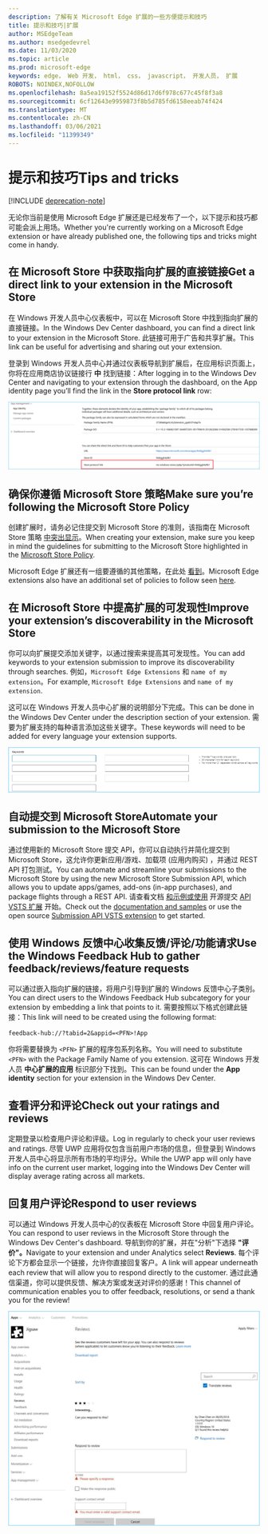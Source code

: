 ```yaml
---
description: 了解有关 Microsoft Edge 扩展的一些方便提示和技巧
title: 提示和技巧|扩展
author: MSEdgeTeam
ms.author: msedgedevrel
ms.date: 11/03/2020
ms.topic: article
ms.prod: microsoft-edge
keywords: edge， Web 开发， html， css， javascript， 开发人员， 扩展
ROBOTS: NOINDEX,NOFOLLOW
ms.openlocfilehash: 8a5ea19152f5524d86d17d6f978c677c45f8f3a8
ms.sourcegitcommit: 6cf12643e9959873f8b5d785fd6158eeab74f424
ms.translationtype: MT
ms.contentlocale: zh-CN
ms.lasthandoff: 03/06/2021
ms.locfileid: "11399349"
---
```

# <a name="tips-and-tricks"></a><span data-ttu-id="db493-104">提示和技巧</span><span class="sxs-lookup"><span data-stu-id="db493-104">Tips and tricks</span></span>  

[!INCLUDE [deprecation-note](includes/deprecation-note.md)]  

<span data-ttu-id="db493-105">无论你当前是使用 Microsoft Edge 扩展还是已经发布了一个，以下提示和技巧都可能会派上用场。</span><span class="sxs-lookup"><span data-stu-id="db493-105">Whether you're currently working on a Microsoft Edge extension or have already published one, the following tips and tricks might come in handy.</span></span>  

## <a name="get-a-direct-link-to-your-extension-in-the-microsoft-store"></a><span data-ttu-id="db493-106">在 Microsoft Store 中获取指向扩展的直接链接</span><span class="sxs-lookup"><span data-stu-id="db493-106">Get a direct link to your extension in the Microsoft Store</span></span>  

<span data-ttu-id="db493-107">在 Windows 开发人员中心仪表板中，可以在 Microsoft Store 中找到指向扩展的直接链接。</span><span class="sxs-lookup"><span data-stu-id="db493-107">In the Windows Dev Center dashboard, you can find a direct link to your extension in the Microsoft Store.</span></span>  <span data-ttu-id="db493-108">此链接可用于广告和共享扩展。</span><span class="sxs-lookup"><span data-stu-id="db493-108">This link can be useful for advertising and sharing out your extension.</span></span>  

<span data-ttu-id="db493-109">登录到 Windows 开发人员中心并通过仪表板导航到扩展后，在应用标识页面上，你将在应用商店协议链接行 **中** 找到链接：</span><span class="sxs-lookup"><span data-stu-id="db493-109">After logging in to the Windows Dev Center and navigating to your extension through the dashboard, on the App identity page you’ll find the link in the **Store protocol link** row:</span></span>  

![存储协议链接](./media/store-link.png)  
 
## <a name="make-sure-youre-following-the-microsoft-store-policy"></a><span data-ttu-id="db493-111">确保你遵循 Microsoft Store 策略</span><span class="sxs-lookup"><span data-stu-id="db493-111">Make sure you’re following the Microsoft Store Policy</span></span>  

<span data-ttu-id="db493-112">创建扩展时，请务必记住提交到 Microsoft Store 的准则，该指南在 Microsoft Store 策略 [中突出显示](/windows/uwp/publish/store-policies)。</span><span class="sxs-lookup"><span data-stu-id="db493-112">When creating your extension, make sure you keep in mind the guidelines for submitting to the Microsoft Store highlighted in the [Microsoft Store Policy](/windows/uwp/publish/store-policies).</span></span>  
 
<span data-ttu-id="db493-113">Microsoft Edge 扩展还有一组要遵循的其他策略，在此处 [看到](/windows/uwp/publish/store-policies#pol_10_12)。</span><span class="sxs-lookup"><span data-stu-id="db493-113">Microsoft Edge extensions also have an additional set of policies to follow seen [here](/windows/uwp/publish/store-policies#pol_10_12).</span></span>  

## <a name="improve-your-extensions-discoverability-in-the-microsoft-store"></a><span data-ttu-id="db493-114">在 Microsoft Store 中提高扩展的可发现性</span><span class="sxs-lookup"><span data-stu-id="db493-114">Improve your extension’s discoverability in the Microsoft Store</span></span>  

<span data-ttu-id="db493-115">你可以向扩展提交添加关键字，以通过搜索来提高其可发现性。</span><span class="sxs-lookup"><span data-stu-id="db493-115">You can add keywords to your extension submission to improve its discoverability through searches.</span></span>  <span data-ttu-id="db493-116">例如，`Microsoft Edge Extensions` 和 `name of my extension`。</span><span class="sxs-lookup"><span data-stu-id="db493-116">For example, `Microsoft Edge Extensions` and `name of my extension`.</span></span>  

<span data-ttu-id="db493-117">这可以在 Windows 开发人员中心扩展的说明部分下完成。</span><span class="sxs-lookup"><span data-stu-id="db493-117">This can be done in the Windows Dev Center under the description section of your extension.</span></span>  <span data-ttu-id="db493-118">需要为扩展支持的每种语言添加这些关键字。</span><span class="sxs-lookup"><span data-stu-id="db493-118">These keywords will need to be added for every language your extension supports.</span></span>  

![使用关键字提交评价回复](./media/keywords.png)  

## <a name="automate-your-submission-to-the-microsoft-store"></a><span data-ttu-id="db493-120">自动提交到 Microsoft Store</span><span class="sxs-lookup"><span data-stu-id="db493-120">Automate your submission to the Microsoft Store</span></span>  

<span data-ttu-id="db493-121">通过使用新的 Microsoft Store 提交 API，你可以自动执行并简化提交到 Microsoft Store，这允许你更新应用/游戏、加载项 \(应用内购买\) ，并通过 REST API 打包测试。</span><span class="sxs-lookup"><span data-stu-id="db493-121">You can automate and streamline your submissions to the Microsoft Store by using the new Microsoft Store Submission API, which allows you to update apps/games, add-ons \(in-app purchases\), and package flights through a REST API.</span></span>  <span data-ttu-id="db493-122">请查看文档 [和示例或使用](/windows/uwp/monetize/create-and-manage-submissions-using-windows-store-services) 开源提交 [API VSTS 扩展](https://github.com/Microsoft/windows-dev-center-vsts-extension) 开始。</span><span class="sxs-lookup"><span data-stu-id="db493-122">Check out the [documentation and samples](/windows/uwp/monetize/create-and-manage-submissions-using-windows-store-services) or use the open source [Submission API VSTS extension](https://github.com/Microsoft/windows-dev-center-vsts-extension) to get started.</span></span>  

## <a name="use-the-windows-feedback-hub-to-gather-feedbackreviewsfeature-requests"></a><span data-ttu-id="db493-123">使用 Windows 反馈中心收集反馈/评论/功能请求</span><span class="sxs-lookup"><span data-stu-id="db493-123">Use the Windows Feedback Hub to gather feedback/reviews/feature requests</span></span>  

<span data-ttu-id="db493-124">可以通过嵌入指向扩展的链接，将用户引导到扩展的 Windows 反馈中心子类别。</span><span class="sxs-lookup"><span data-stu-id="db493-124">You can direct users to the Windows Feedback Hub subcategory for your extension by embedding a link that points to it.</span></span>  <span data-ttu-id="db493-125">需要按照以下格式创建此链接：</span><span class="sxs-lookup"><span data-stu-id="db493-125">This link will need to be created using the following format:</span></span>  

```text
feedback-hub://?tabid=2&appid=<PFN>!App
```  

<span data-ttu-id="db493-126">你将需要替换为 `<PFN>` 扩展的程序包系列名称。</span><span class="sxs-lookup"><span data-stu-id="db493-126">You will need to substitute `<PFN>` with the Package Family Name of you extension.</span></span>  <span data-ttu-id="db493-127">这可在 Windows 开发人员 **中心扩展的应用** 标识部分下找到。</span><span class="sxs-lookup"><span data-stu-id="db493-127">This can be found under the **App identity** section for your extension in the Windows Dev Center.</span></span>  

## <a name="check-out-your-ratings-and-reviews"></a><span data-ttu-id="db493-128">查看评分和评论</span><span class="sxs-lookup"><span data-stu-id="db493-128">Check out your ratings and reviews</span></span>  

<span data-ttu-id="db493-129">定期登录以检查用户评论和评级。</span><span class="sxs-lookup"><span data-stu-id="db493-129">Log in regularly to check your user reviews and ratings.</span></span>  <span data-ttu-id="db493-130">尽管 UWP 应用将仅包含当前用户市场的信息，但登录到 Windows 开发人员中心将显示所有市场的平均评分。</span><span class="sxs-lookup"><span data-stu-id="db493-130">While the UWP app will only have info on the current user market, logging into the Windows Dev Center will display average rating across all markets.</span></span>  

## <a name="respond-to-user-reviews"></a><span data-ttu-id="db493-131">回复用户评论</span><span class="sxs-lookup"><span data-stu-id="db493-131">Respond to user reviews</span></span>  

<span data-ttu-id="db493-132">可以通过 Windows 开发人员中心的仪表板在 Microsoft Store 中回复用户评论。</span><span class="sxs-lookup"><span data-stu-id="db493-132">You can respond to user reviews in the Microsoft Store through the Windows Dev Center's dashboard.</span></span>  <span data-ttu-id="db493-133">导航到你的扩展，并在"分析"下选择 **"评价"。**</span><span class="sxs-lookup"><span data-stu-id="db493-133">Navigate to your extension and under Analytics select **Reviews**.</span></span>  <span data-ttu-id="db493-134">每个评论下方都会显示一个链接，允许你直接回复客户。</span><span class="sxs-lookup"><span data-stu-id="db493-134">A link will appear underneath each review that will allow you to respond directly to the customer.</span></span>  <span data-ttu-id="db493-135">通过此通信渠道，你可以提供反馈、解决方案或发送对评价的感谢！</span><span class="sxs-lookup"><span data-stu-id="db493-135">This channel of communication enables you to offer feedback, resolutions, or send a thank you for the review!</span></span>  

![回复用户评论](./media/reviews.png)  
